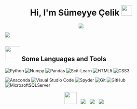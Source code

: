 <h1 align="center"> Hi, I'm Sümeyye Çelik <img src="https://media.giphy.com/media/hvRJCLFzcasrR4ia7z/giphy.gif" width="35"></h1>
<p align="center">
  <a href="https://github.com/fairyland0926"><img src="https://readme-typing-svg.herokuapp.com/?lines=Welcome+to+My+World;I+am+interested+in;Machine+Learning+and;Data+Science&font=Pacifico&center=true&width=650&height=120&color=58a6ff&vCenter=true&size=45%22"></a>
</p>

<!--
<p align="center">
  <img src="https://gpvc.arturio.dev/Sumeyye-Celik" alt="𝚙𝚛𝚘𝚏𝚒𝚕𝚎 𝚟𝚒𝚎𝚠𝚜"> •  
   <!-- <img alt = "profile views" src="https://komarev.com/ghpvc/?username=JayantGoel001&style=flat&color=brightgreen"> •    -->
<!--    <img src="https://img.shields.io/github/stars/Sumeyye-Celik?label=Stars" alt="𝚃𝚘𝚝𝚊𝚕 𝚂𝚝𝚊𝚛𝚜">
</p>
<p align="center"

 -->
 
 ![](https://github.com/halfrost/halfrost/blob/master/icons/header_.png)
 
 ## <img src="https://media2.giphy.com/media/QssGEmpkyEOhBCb7e1/giphy.gif?cid=ecf05e47a0n3gi1bfqntqmob8g9aid1oyj2wr3ds3mg700bl&rid=giphy.gif" width="50px"> Some Languages and Tools
![Python](https://img.shields.io/badge/python%20-%2314354C.svg?&style=for-the-badge&logo=python&logoColor=white) ![Numpy](https://img.shields.io/badge/numpy%20-%23013243.svg?&style=for-the-badge&logo=numpy&logoColor=white)  ![Pandas](https://img.shields.io/badge/pandas%20-%23150458.svg?&style=for-the-badge&logo=pandas&logoColor=white)  ![Scit-Learn](https://img.shields.io/badge/scikit-learn%20-%23013243.svg?&style=for-the-badge&logo=scikit-learn&logoColor=white)  ![HTML5](https://img.shields.io/badge/html5-%23E34F26.svg?style=for-the-badge&logo=html5&logoColor=white)  ![CSS3](https://img.shields.io/badge/css3-%231572B6.svg?style=for-the-badge&logo=css3&logoColor=white) 

![Anaconda](https://img.shields.io/badge/anaconda-0078d7.svg?style=for-the-badge&logo=anaconda&logoColor=white)  ![Visual Studio Code](https://img.shields.io/badge/Visual%20Studio%20Code-0078d7.svg?style=for-the-badge&logo=visual-studio-code&logoColor=white)  ![Spyder](https://img.shields.io/badge/spyderCode-0078d7.svg?style=for-the-badge&logo=spyder&logoColor=white) ![Git](https://img.shields.io/badge/git-%23F05033.svg?style=for-the-badge&logo=git&logoColor=white) ![GitHub](https://img.shields.io/badge/github-%23121011.svg?style=for-the-badge&logo=github&logoColor=white) ![MicrosoftSQLServer](https://img.shields.io/badge/Microsoft%20SQL%20Sever-CC2927?style=for-the-badge&logo=microsoft%20sql%20server&logoColor=white) 


 
 <p align="center">

 <div align="center"  class="icons-social" style="margin-left: 10px;">
	 <a style="margin-left: 10px;"  target="_blank" href="mailto:sumcelik960@gmail.com" >
    			<img src="https://img.icons8.com/clouds/100/null/apple-mail.png" width="40" height="40"/></a>
        <a style="margin-left: 10px;"  target="_blank" href="https://www.linkedin.com/in/sumeyyecelik/">
			<img src="https://img.icons8.com/clouds/100/null/linkedin.png"/></a>
        <a style="margin-left: 10px;" target="_blank" href="https://github.com/Sumeyye-Celik">
		<img src="https://img.icons8.com/clouds/100/null/github.png"/></a>
        <a style="margin-left: 10px;" target="_blank" href="https://www.instagram.com/ssumeyyecelk/">
			<img src="https://img.icons8.com/clouds/100/null/instagram-new--v3.png"/></a>
	</div>

</p>
 
 
 
